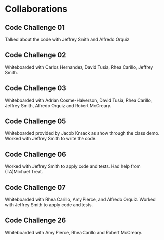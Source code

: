 # Collaborations

## Code Challenge 01

Talked about the code with Jeffrey Smith and Alfredo Orquiz

## Code Challenge 02

Whiteboarded with Carlos Hernandez, David Tusia,
Rhea Carillo, Jeffrey Smith.

## Code Challenge 03

Whiteboarded with Adrian Cosme-Halverson, David Tusia,
Rhea Carillo, Jeffrey Smith, Alfredo Orquiz and Robert McCreary.

## Code Challenge 05

Whiteboarded provided by Jacob Knaack as show through the class demo.
Worked with Jeffrey Smith to write the code.

## Code Challenge 06

Worked with Jeffrey Smith to apply code and tests. Had help from (TA)Michael Treat.

## Code Challenge 07

Whiteboarded with Rhea Carillo, Amy Pierce, and Alfredo Orquiz. Worked with Jeffrey Smith to apply code and tests.

## Code Challenge 26

Whiteboarded with Amy Pierce, Rhea Carillo and Robert McCreary.
